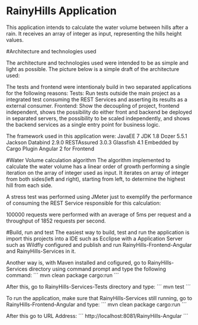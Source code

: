 # RainyHills Application
This application intends to calculate the water volume between hills after a rain. It receives an array of integer as input, representing the hills height values.

#Architecture and technologies used

The architecture and technologies used were intended to be as simple and light as possible.
The picture below is a simple draft of the architecture used:
<IMAGE>

The tests and frontend were intentionaly build in two separated applications for the following reasons: 
Tests: Run tests outside the main project as a integrated test consuming the REST Services and asserting its results as a external consumer.
Frontend: Show the decoupling of project, frontend independent, shows the possibility do either front and backend be deployed in separated servers, the possibility to be scaled independently, and shows the backend services as a single entry point for business logic.

The framework used in this application were: 
JavaEE 7
JDK 1.8
Dozer 5.5.1
Jackson Databind 2.9.0
RESTAssured 3.0.3
Glassfish 4.1 Embedded by Cargo Plugin
Angular 2 for Frontend

#Water Volume calculation algorithm
The algorithm implemented to calculate the water volume has a linear order of growth performing a single iteration on the array of integer used as input. It iterates on array of integer from both sides(left and right), starting from left, to determine the highest hill from each side.

A stress test was performed using JMeter just to exemplify the performance of consuming the REST Service responsible for this calculation:
<IMAGE>

100000 requests were performed with an average of 5ms per request and a throughput of 1852 requests per second.

#Build, run and test
The easiest way to build, test and run the application is import this projects into a IDE such as Ecclipse with a Application Server such as Wildfly configured and publish and run RainyHills-Frontend-Angular and RainyHills-Services in it.

Another way is, with Maven installed and cofigured, go to RainyHills-Services directory using command prompt and type the following command: 
´´´
mvn clean package cargo:run
´´´

After this, go to RainyHills-Services-Tests directory and type:
´´´
mvn test
´´´

To run the application, make sure that RainyHills-Services still running, go to RainyHills-Frontend-Angular and type:
´´´
mvn clean package cargo:run
´´´

After this go to URL Address:
´´´
http://localhost:8081/RainyHills-Angular
´´´
